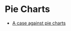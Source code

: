 # Pie Charts

- [A case against pie charts](https://towardsdatascience.com/the-case-against-the-pie-chart-43f4c3fccc6)
